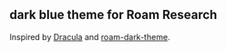 ## dark blue theme for Roam Research

Inspired by [Dracula](https://draculatheme.com/roam-research) and [roam-dark-theme](https://github.com/adityadaniel/roam-dark-theme).
